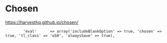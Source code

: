 # Chosen


https://harvesthq.github.io/chosen/


            'eval'      => array('includeBlankOption' => true, 'chosen' => true, 'tl_class' => 'w50', 'alwaysSave' => true),